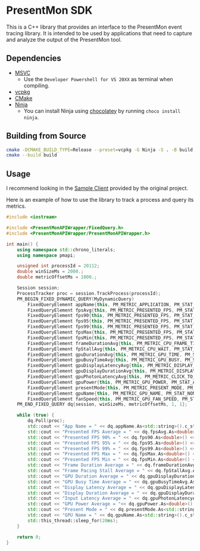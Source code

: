 # PresentMon SDK

This is a C++ library that provides an interface to the PresentMon event tracing library. It is intended to be used by applications that need to capture and analyze the output of the PresentMon tool.

## Dependencies
- [MSVC](https://visualstudio.microsoft.com/downloads/)
  - Use the `Developer Powershell for VS 20XX` as terminal when compiling.
- [vcpkg](https://learn.microsoft.com/en-us/vcpkg/get_started/get-started?pivots=shell-powershell)
- [CMake](https://cmake.org/download/)
- [Ninja](https://ninja-build.org/)
    - You can install Ninja using [chocolatey](https://chocolatey.org/) by running `choco install ninja`.

## Building from Source

```bash
cmake -DCMAKE_BUILD_TYPE=Release --preset=vcpkg -G Ninja -S . -B build
cmake --build build
```

## Usage

I recommend looking in the [Sample Client](https://github.com/GameTechDev/PresentMon/tree/v2.3.0/IntelPresentMon/SampleClient) provided by the original project. 

Here is an example of how to use the library to track a process and query its metrics.

```c++
#include <iostream>

#include <PresentMonAPIWrapper/FixedQuery.h>
#include <PresentMonAPIWrapper/PresentMonAPIWrapper.h>

int main() {
    using namespace std::chrono_literals;
    using namespace pmapi;

    unsigned int processId = 20112;
    double winSizeMs = 2000.;
    double metricOffsetMs = 1000.;

    Session session;
    ProcessTracker proc = session.TrackProcess(processId);
    PM_BEGIN_FIXED_DYNAMIC_QUERY(MyDynamicQuery)
        FixedQueryElement appName{this, PM_METRIC_APPLICATION, PM_STAT_NONE};
        FixedQueryElement fpsAvg{this, PM_METRIC_PRESENTED_FPS, PM_STAT_AVG};
        FixedQueryElement fps90{this, PM_METRIC_PRESENTED_FPS, PM_STAT_PERCENTILE_90};
        FixedQueryElement fps95{this, PM_METRIC_PRESENTED_FPS, PM_STAT_PERCENTILE_95};
        FixedQueryElement fps99{this, PM_METRIC_PRESENTED_FPS, PM_STAT_PERCENTILE_99};
        FixedQueryElement fpsMax{this, PM_METRIC_PRESENTED_FPS, PM_STAT_MAX};
        FixedQueryElement fpsMin{this, PM_METRIC_PRESENTED_FPS, PM_STAT_MIN};
        FixedQueryElement frameDurationAvg{this, PM_METRIC_CPU_FRAME_TIME, PM_STAT_AVG};
        FixedQueryElement fpStallAvg{this, PM_METRIC_CPU_WAIT, PM_STAT_AVG};
        FixedQueryElement gpuDurationAvg{this, PM_METRIC_GPU_TIME, PM_STAT_AVG};
        FixedQueryElement gpuBusyTimeAvg{this, PM_METRIC_GPU_BUSY, PM_STAT_AVG};
        FixedQueryElement gpuDisplayLatencyAvg{this, PM_METRIC_DISPLAY_LATENCY, PM_STAT_AVG};
        FixedQueryElement gpuDisplayDurationAvg{this, PM_METRIC_DISPLAYED_TIME, PM_STAT_AVG};
        FixedQueryElement gpuPhotonLatencyAvg{this, PM_METRIC_CLICK_TO_PHOTON_LATENCY, PM_STAT_NON_ZERO_AVG};
        FixedQueryElement gpuPower{this, PM_METRIC_GPU_POWER, PM_STAT_AVG, 1};
        FixedQueryElement presentMode{this, PM_METRIC_PRESENT_MODE, PM_STAT_MID_POINT};
        FixedQueryElement gpuName{this, PM_METRIC_GPU_NAME, PM_STAT_NONE, 1};
        FixedQueryElement fanSpeed{this, PM_METRIC_GPU_FAN_SPEED, PM_STAT_AVG, 1};
    PM_END_FIXED_QUERY dq{session, winSizeMs, metricOffsetMs, 1, 1};

    while (true) {
        dq.Poll(proc);
        std::cout << "App Name = " << dq.appName.As<std::string>().c_str() << std::endl;
        std::cout << "Presented FPS Average = " << dq.fpsAvg.As<double>() << std::endl;
        std::cout << "Presented FPS 90% = " << dq.fps90.As<double>() << std::endl;
        std::cout << "Presented FPS 95% = " << dq.fps95.As<double>() << std::endl;
        std::cout << "Presented FPS 99% = " << dq.fps99.As<double>() << std::endl;
        std::cout << "Presented FPS Max = " << dq.fpsMax.As<double>() << std::endl;
        std::cout << "Presented FPS Min = " << dq.fpsMin.As<double>() << std::endl;
        std::cout << "Frame Duration Average = " << dq.frameDurationAvg.As<double>() << std::endl;
        std::cout << "Frame Pacing Stall Average = " << dq.fpStallAvg.As<double>() << std::endl;
        std::cout << "GPU Duration Average = " << dq.gpuDisplayDurationAvg.As<double>() << std::endl;
        std::cout << "GPU Busy Time Average = " << dq.gpuBusyTimeAvg.As<double>() << std::endl;
        std::cout << "Display Latency Average = " << dq.gpuDisplayLatencyAvg.As<double>() << std::endl;
        std::cout << "Display Duration Average = " << dq.gpuDisplayDurationAvg.As<double>() << std::endl;
        std::cout << "Input Latency Average = " << dq.gpuPhotonLatencyAvg.As<double>() << std::endl;
        std::cout << "GPU Power Average = "<< dq.gpuPower.As<double>() << std::endl;
        std::cout << "Present Mode = " << dq.presentMode.As<std::string>().c_str() << std::endl;
        std::cout << "GPU Name = " << dq.gpuName.As<std::string>().c_str() << std::endl;
        std::this_thread::sleep_for(20ms);
    }

    return 0;
}

```